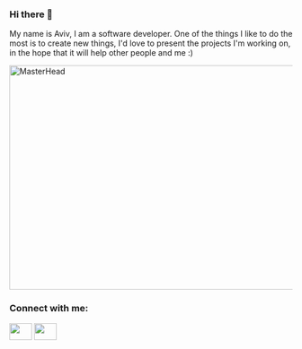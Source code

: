### Hi there 👋

My name is Aviv, I am a software developer.
One of the things I like to do the most is to create new things, I'd love to present the projects I'm working on,
in the hope that it will help other people and me :)


<img src="https://res.cloudinary.com/practicaldev/image/fetch/s--sNXjzc6P--/c_limit%2Cf_auto%2Cfl_progressive%2Cq_66%2Cw_880/https://media1.tenor.com/images/0c34272909ee2a4db5606a014082312b/tenor.gif%3Fitemid%3D15828752" alt="MasterHead" width="800" height="400" />

<h3 align="left">Connect with me:</h3>
<p align="left">
<a href="avivsalem95@gmail.com" target="blank"><img align="center" src="https://cdn.jsdelivr.net/npm/simple-icons@3.0.1/icons/gmail.svg" alt="" height="30" width="40" /></a>
<a href="https://www.linkedin.com/in/aviv-salem-85b04a251/" target="blank"><img align="center" src="https://cdn.jsdelivr.net/npm/simple-icons@3.0.1/icons/linkedin.svg" alt="" height="30" width="40" /></a>

